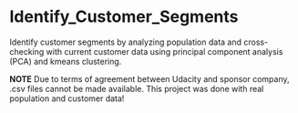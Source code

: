 # Identify_Customer_Segments
Identify customer segments by analyzing population data and cross-checking with current customer data using principal component analysis (PCA) and kmeans clustering.

**NOTE**
Due to terms of agreement between Udacity and sponsor company, .csv files cannot be made available. This project was done with real population and customer data!
